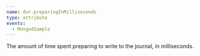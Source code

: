 ```yaml
---
name: dur.preparingInMilliseconds
type: attribute
events:
  - MongodSample
---
```


The amount of time spent preparing to write to the journal, in milliseconds.